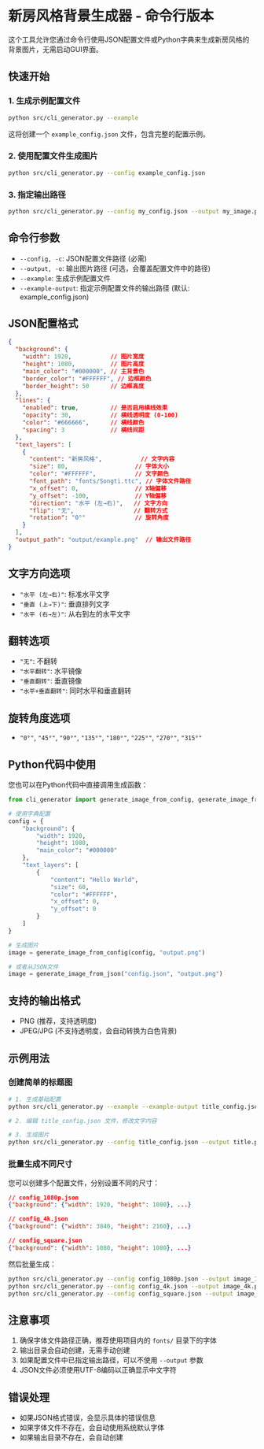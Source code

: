# 新房风格背景生成器 - 命令行版本

这个工具允许您通过命令行使用JSON配置文件或Python字典来生成新房风格的背景图片，无需启动GUI界面。

## 快速开始

### 1. 生成示例配置文件

```bash
python src/cli_generator.py --example
```

这将创建一个 `example_config.json` 文件，包含完整的配置示例。

### 2. 使用配置文件生成图片

```bash
python src/cli_generator.py --config example_config.json
```

### 3. 指定输出路径

```bash
python src/cli_generator.py --config my_config.json --output my_image.png
```

## 命令行参数

- `--config, -c`: JSON配置文件路径 (必需)
- `--output, -o`: 输出图片路径 (可选，会覆盖配置文件中的路径)
- `--example`: 生成示例配置文件
- `--example-output`: 指定示例配置文件的输出路径 (默认: example_config.json)

## JSON配置格式

```json
{
  "background": {
    "width": 1920,           // 图片宽度
    "height": 1080,          // 图片高度
    "main_color": "#000000", // 主背景色
    "border_color": "#FFFFFF", // 边框颜色
    "border_height": 50      // 边框高度
  },
  "lines": {
    "enabled": true,         // 是否启用横线效果
    "opacity": 30,           // 横线透明度 (0-100)
    "color": "#666666",      // 横线颜色
    "spacing": 3             // 横线间距
  },
  "text_layers": [
    {
      "content": "新房风格",           // 文字内容
      "size": 80,                   // 字体大小
      "color": "#FFFFFF",           // 文字颜色
      "font_path": "fonts/Songti.ttc", // 字体文件路径
      "x_offset": 0,                // X轴偏移
      "y_offset": -100,             // Y轴偏移
      "direction": "水平 (左→右)",   // 文字方向
      "flip": "无",                 // 翻转方式
      "rotation": "0°"              // 旋转角度
    }
  ],
  "output_path": "output/example.png"  // 输出文件路径
}
```

## 文字方向选项

- `"水平 (左→右)"`: 标准水平文字
- `"垂直 (上→下)"`: 垂直排列文字
- `"水平 (右→左)"`: 从右到左的水平文字

## 翻转选项

- `"无"`: 不翻转
- `"水平翻转"`: 水平镜像
- `"垂直翻转"`: 垂直镜像
- `"水平+垂直翻转"`: 同时水平和垂直翻转

## 旋转角度选项

- `"0°"`, `"45°"`, `"90°"`, `"135°"`, `"180°"`, `"225°"`, `"270°"`, `"315°"`

## Python代码中使用

您也可以在Python代码中直接调用生成函数：

```python
from cli_generator import generate_image_from_config, generate_image_from_json

# 使用字典配置
config = {
    "background": {
        "width": 1920,
        "height": 1080,
        "main_color": "#000000"
    },
    "text_layers": [
        {
            "content": "Hello World",
            "size": 60,
            "color": "#FFFFFF",
            "x_offset": 0,
            "y_offset": 0
        }
    ]
}

# 生成图片
image = generate_image_from_config(config, "output.png")

# 或者从JSON文件
image = generate_image_from_json("config.json", "output.png")
```

## 支持的输出格式

- PNG (推荐，支持透明度)
- JPEG/JPG (不支持透明度，会自动转换为白色背景)

## 示例用法

### 创建简单的标题图

```bash
# 1. 生成基础配置
python src/cli_generator.py --example --example-output title_config.json

# 2. 编辑 title_config.json 文件，修改文字内容

# 3. 生成图片
python src/cli_generator.py --config title_config.json --output title.png
```

### 批量生成不同尺寸

您可以创建多个配置文件，分别设置不同的尺寸：

```json
// config_1080p.json
{"background": {"width": 1920, "height": 1080}, ...}

// config_4k.json  
{"background": {"width": 3840, "height": 2160}, ...}

// config_square.json
{"background": {"width": 1080, "height": 1080}, ...}
```

然后批量生成：

```bash
python src/cli_generator.py --config config_1080p.json --output image_1080p.png
python src/cli_generator.py --config config_4k.json --output image_4k.png
python src/cli_generator.py --config config_square.json --output image_square.png
```

## 注意事项

1. 确保字体文件路径正确，推荐使用项目内的 `fonts/` 目录下的字体
2. 输出目录会自动创建，无需手动创建
3. 如果配置文件中已指定输出路径，可以不使用 `--output` 参数
4. JSON文件必须使用UTF-8编码以正确显示中文字符

## 错误处理

- 如果JSON格式错误，会显示具体的错误信息
- 如果字体文件不存在，会自动使用系统默认字体
- 如果输出目录不存在，会自动创建 